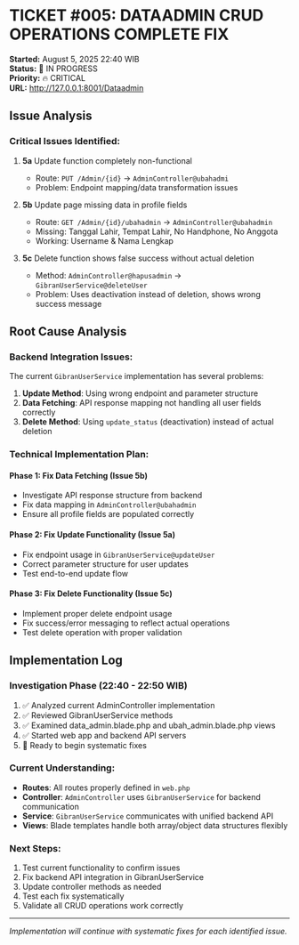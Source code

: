 # TICKET #005: DATAADMIN CRUD OPERATIONS COMPLETE FIX

**Started:** August 5, 2025 22:40 WIB  
**Status:** 🔄 IN PROGRESS  
**Priority:** 🔥 CRITICAL  
**URL:** http://127.0.0.1:8001/Dataadmin  

## Issue Analysis

### Critical Issues Identified:

1. **5a** Update function completely non-functional
   - Route: `PUT /Admin/{id}` → `AdminController@ubahadmi`
   - Problem: Endpoint mapping/data transformation issues

2. **5b** Update page missing data in profile fields
   - Route: `GET /Admin/{id}/ubahadmin` → `AdminController@ubahadmin`
   - Missing: Tanggal Lahir, Tempat Lahir, No Handphone, No Anggota
   - Working: Username & Nama Lengkap

3. **5c** Delete function shows false success without actual deletion
   - Method: `AdminController@hapusadmin` → `GibranUserService@deleteUser`
   - Problem: Uses deactivation instead of deletion, shows wrong success message

## Root Cause Analysis

### Backend Integration Issues:

The current `GibranUserService` implementation has several problems:

1. **Update Method**: Using wrong endpoint and parameter structure
2. **Data Fetching**: API response mapping not handling all user fields correctly  
3. **Delete Method**: Using `update_status` (deactivation) instead of actual deletion

### Technical Implementation Plan:

#### Phase 1: Fix Data Fetching (Issue 5b)
- Investigate API response structure from backend
- Fix data mapping in `AdminController@ubahadmin`
- Ensure all profile fields are populated correctly

#### Phase 2: Fix Update Functionality (Issue 5a)  
- Fix endpoint usage in `GibranUserService@updateUser`
- Correct parameter structure for user updates
- Test end-to-end update flow

#### Phase 3: Fix Delete Functionality (Issue 5c)
- Implement proper delete endpoint usage
- Fix success/error messaging to reflect actual operations
- Test delete operation with proper validation

## Implementation Log

### Investigation Phase (22:40 - 22:50 WIB)

1. ✅ Analyzed current AdminController implementation
2. ✅ Reviewed GibranUserService methods  
3. ✅ Examined data_admin.blade.php and ubah_admin.blade.php views
4. ✅ Started web app and backend API servers
5. 🔄 Ready to begin systematic fixes

### Current Understanding:

- **Routes**: All routes properly defined in `web.php`
- **Controller**: `AdminController` uses `GibranUserService` for backend communication
- **Service**: `GibranUserService` communicates with unified backend API
- **Views**: Blade templates handle both array/object data structures flexibly

### Next Steps:

1. Test current functionality to confirm issues
2. Fix backend API integration in GibranUserService
3. Update controller methods as needed
4. Test each fix systematically
5. Validate all CRUD operations work correctly

---

*Implementation will continue with systematic fixes for each identified issue.*
